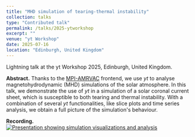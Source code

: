 ```yaml
---
title: "MHD simulation of tearing-thermal instability"
collection: talks
type: "Contributed talk"
permalink: /talks/2025-ytworkshop
excerpt: ""
venue: "yt Workshop"
date: 2025-07-16
location: "Edinburgh, United Kingdom"
---
```


Lightning talk at the yt Workshop 2025, Edinburgh, United Kingdom.

__Abstract.__ Thanks to the [MPI-AMRVAC](https://amrvac.org) frontend, we use *yt* to analyse magnetohydrodynamic (MHD) simulations of the solar atmosphere. In this talk, we demonstrate the use of *yt* in a simulation of a solar coronal current sheet, which is susceptible to both tearing and thermal instability. With a combination of several *yt* functionalities, like slice plots and time series analysis, we obtain a full picture of the simulation's behaviour.

__Recording.__  
[![Presentation showing simulation visualizations and analysis](http://img.youtube.com/vi/goo8Y1jqm0E/0.jpg)](https://www.youtube.com/watch?v=goo8Y1jqm0E "yt Workshop 2025 - Day 2 - Lightning Talk 2 - Jordi De Jonghe - MHD Simulation of Instability")